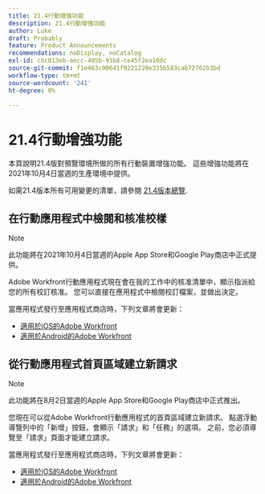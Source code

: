 ```yaml
---
title: 21.4行動增強功能
description: 21.4行動增強功能
author: Luke
draft: Probably
feature: Product Announcements
recommendations: noDisplay, noCatalog
exl-id: cbc013eb-aecc-405b-91b8-ce45f2ea10dc
source-git-commit: f1e463c90641f9221228e335b583cab72762b3bd
workflow-type: tm+mt
source-wordcount: '241'
ht-degree: 0%

---
```


# 21.4行動增強功能

本頁說明21.4版對預覽環境所做的所有行動裝置增強功能。 這些增強功能將在2021年10月4日當週的生產環境中提供。

如需21.4版本所有可用變更的清單，請參閱 [21.4版本總覽](../../../product-announcements/product-releases/21.4-release-activity/21-4-release-overview.md).

## 在行動應用程式中檢閱和核准校樣

>[!NOTE]
>
>此功能將在2021年10月4日當週的Apple App Store和Google Play商店中正式提供。

Adobe Workfront行動應用程式現在會在我的工作中的核准清單中，顯示指派給您的所有校訂核准。 您可以直接在應用程式中檢閱校訂檔案，並做出決定。

當應用程式發行至應用程式商店時，下列文章將會更新：

* [適用於iOS的Adobe Workfront](../../../workfront-basics/mobile-apps/using-the-workfront-mobile-app/workfront-for-ios.md)
* [適用於Android的Adobe Workfront](../../../workfront-basics/mobile-apps/using-the-workfront-mobile-app/workfront-for-android.md)

## 從行動應用程式首頁區域建立新請求

>[!NOTE]
>
>此功能將在8月2日當週的Apple App Store和Google Play商店中正式推出。

您現在可以從Adobe Workfront行動應用程式的首頁區域建立新請求。 點選浮動導覽列中的「新增」按鈕，會顯示「請求」和「任務」的選項。 之前，您必須導覽至「請求」頁面才能建立請求。

當應用程式發行至應用程式商店時，下列文章將會更新：

* [適用於iOS的Adobe Workfront](../../../workfront-basics/mobile-apps/using-the-workfront-mobile-app/workfront-for-ios.md)
* [適用於Android的Adobe Workfront](../../../workfront-basics/mobile-apps/using-the-workfront-mobile-app/workfront-for-android.md)
